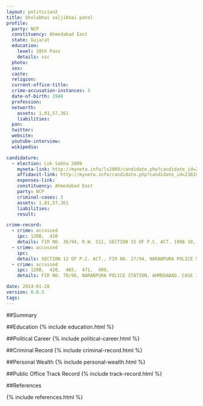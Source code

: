 ```yaml
---
layout: politician2
title: bholabhai valjibhai patel
profile: 
  party: NCP
  constituency: Ahmedabad East
  state: Gujarat
  education: 
    level: 10th Pass
    details: ssc
  photo: 
  sex: 
  caste: 
  religion: 
  current-office-title: 
  crime-accusation-instances: 3
  date-of-birth: 1948
  profession: 
  networth: 
    assets: 1,01,57,361
    liabilities: 
  pan: 
  twitter: 
  website: 
  youtube-interview: 
  wikipedia: 

candidature: 
  - election: Lok Sabha 2009
    myneta-link: http://myneta.info/ls2009/candidate.php?candidate_id=2381
    affidavit-link: http://myneta.info/candidate.php?candidate_id=2381&scan=original
    expenses-link: 
    constituency: Ahmedabad East 
    party: NCP
    criminal-cases: 3
    assets: 1,01,57,361
    liabilities: 
    result:  

crime-record: 
  - crime: accussed
    ipc: 120B,  420
    details: FIR NO. 36/94, R.W. 511, SECTION 15 OF P.C. ACT. 1988 18, NARANPURA POLICE STATION, MIRZAPUR COURT NO. 4, CASE IS PENDING. 
  - crime: accussed
    ipc: 
    details: SECTION 12 OF P.C. ACT., FIR NO. 27/94, NARANPURA POLICE STATION, AHMEDABAD. METR. MAG. COURT NO. 9, CASE IS PENDING. 
  - crime: accussed
    ipc: 120B,  420,  465,  471,  409,
    details: FIR NO. 70/96, NARANPURA POLICE STATION, AHMEDABAD. CASE IS PENDING. 

date: 2014-01-28
version: 0.0.5
tags: 
---
```

##Summary


##Education
{% include education.html %}


##Political Career
{% include political-career.html %}


##Criminal Record
{% include criminal-record.html %}


##Personal Wealth
{% include personal-wealth.html %}


##Public Office Track Record
{% include track-record.html %}


##References


{% include references.html %}